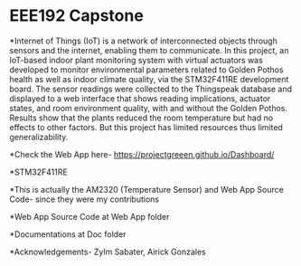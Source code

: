 # EEE192 Capstone

*Internet of Things (IoT) is a network of interconnected objects through sensors and the internet, enabling them to communicate. In this project, an IoT-based indoor plant monitoring system with virtual actuators was developed to monitor environmental parameters related to Golden Pothos health as well as indoor climate quality, via the STM32F411RE development board. The sensor readings were collected to the Thingspeak database and displayed to a web interface that shows reading implications, actuator states, and room environment quality, with and without the Golden Pothos. Results show that the plants reduced the room temperature but had no effects to other factors. But this project has limited resources thus limited generalizability.

*Check the Web App here- https://projectgreeen.github.io/Dashboard/

*STM32F411RE

*This is actually the AM2320 (Temperature Sensor) and Web App Source Code- since they were my contributions

*Web App Source Code at Web App folder

*Documentations at Doc folder

*Acknowledgements- Zylm Sabater, Airick Gonzales
